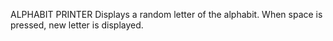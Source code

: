 ALPHABIT PRINTER
Displays a random letter of the alphabit. When space is pressed, new letter is displayed.
 
